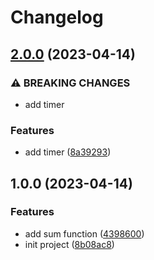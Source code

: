 # Changelog

## [2.0.0](https://github.com/julianosirtori/poc-release-please-action/compare/v1.0.0...v2.0.0) (2023-04-14)


### ⚠ BREAKING CHANGES

* add timer

### Features

* add timer ([8a39293](https://github.com/julianosirtori/poc-release-please-action/commit/8a39293414afc8982d9d322f96a46ebbf93d54b2))

## 1.0.0 (2023-04-14)


### Features

* add sum function ([4398600](https://github.com/julianosirtori/poc-release-please-action/commit/4398600943b4253c90a4ebdc9bbeee17c708aa00))
* init project ([8b08ac8](https://github.com/julianosirtori/poc-release-please-action/commit/8b08ac847ca4b0bc37d5892725adcba3671ab711))
